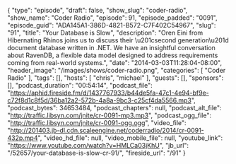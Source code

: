 {
  "type": "episode",
  "draft": false,
  "show_slug": "coder-radio",
  "show_name": "Coder Radio",
  "episode": 91,
  "episode_padded": "0091",
  "episode_guid": "ADA145A1-386D-4821-B572-C7F402C54967",
  "slug": "91",
  "title": "Your Database is Slow",
  "description": "Oren Eini from Hibernating Rhinos joins us to discuss their \u201csecond generation\u201d document database written in .NET.   We have an insightful conversation about RavenDB, a flexible data model designed to address requirements coming from real-world systems.",
  "date": "2014-03-03T11:28:04-08:00",
  "header_image": "/images/shows/coder-radio.png",
  "categories": [
    "Coder Radio"
  ],
  "tags": [],
  "hosts": [
    "chris",
    "michael"
  ],
  "guests": [],
  "sponsors": [],
  "podcast_duration": "00:54:14",
  "podcast_file": "https://aphid.fireside.fm/d/1437767933/b44de5fa-47c1-4e94-bf9e-c72f8d1c8f5d/36ba12a2-572b-4a8a-9bc3-c25cf4da5566.mp3",
  "podcast_bytes": 34653484,
  "podcast_chapters": null,
  "podcast_alt_file": "http://traffic.libsyn.com/jnite/cr-0091-mp3.mp3",
  "podcast_ogg_file": "http://traffic.libsyn.com/jnite/cr-0091-ogg.ogg",
  "video_file": "http://201403.jb-dl.cdn.scaleengine.net/coderradio/2014/cr-0091-432p.mp4",
  "video_hd_file": null,
  "video_mobile_file": null,
  "youtube_link": "https://www.youtube.com/watch?v=HMLCa03jKhU",
  "jb_url": "/52657/your-database-is-slow-cr-91/",
  "fireside_url": "/91"
}


